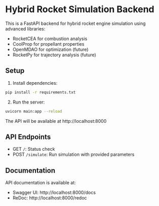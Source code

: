 
# Hybrid Rocket Simulation Backend

This is a FastAPI backend for hybrid rocket engine simulation using advanced libraries:

- RocketCEA for combustion analysis
- CoolProp for propellant properties
- OpenMDAO for optimization (future)
- RocketPy for trajectory analysis (future)

## Setup

1. Install dependencies:
```bash
pip install -r requirements.txt
```

2. Run the server:
```bash
uvicorn main:app --reload
```

The API will be available at http://localhost:8000

## API Endpoints

- GET `/`: Status check
- POST `/simulate`: Run simulation with provided parameters

## Documentation

API documentation is available at:
- Swagger UI: http://localhost:8000/docs
- ReDoc: http://localhost:8000/redoc

